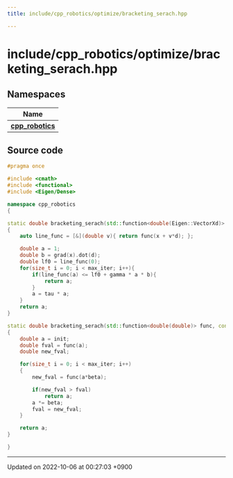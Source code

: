 ```yaml
---
title: include/cpp_robotics/optimize/bracketing_serach.hpp

---
```


# include/cpp_robotics/optimize/bracketing_serach.hpp



## Namespaces

| Name           |
| -------------- |
| **[cpp_robotics](/cpp_robotics/doxybook/Namespaces/namespacecpp__robotics/)**  |




## Source code

```cpp
#pragma once

#include <cmath>
#include <functional>
#include <Eigen/Dense>

namespace cpp_robotics
{

static double bracketing_serach(std::function<double(Eigen::VectorXd)> func, std::function<Eigen::VectorXd(Eigen::VectorXd)> grad, const Eigen::VectorXd &x, const Eigen::VectorXd &d, double gamma = 0.3, double tau = 0.9, const size_t max_iter = 1000)
{
    auto line_func = [&](double v){ return func(x + v*d); };

    double a = 1;
    double b = grad(x).dot(d);
    double lf0 = line_func(0);
    for(size_t i = 0; i < max_iter; i++){
        if(line_func(a) <= lf0 + gamma * a * b){
            return a;
        }
        a = tau * a;
    }
    return a;
}

static double bracketing_serach(std::function<double(double)> func, const double init = 1.0, const double beta = 0.9, const size_t max_iter = 1000)
{
    double a = init;
    double fval = func(a);
    double new_fval;

    for(size_t i = 0; i < max_iter; i++)
    {
        new_fval = func(a*beta);

        if(new_fval > fval)
            return a;
        a *= beta;
        fval = new_fval;
    }

    return a;
}

}
```


-------------------------------

Updated on 2022-10-06 at 00:27:03 +0900
